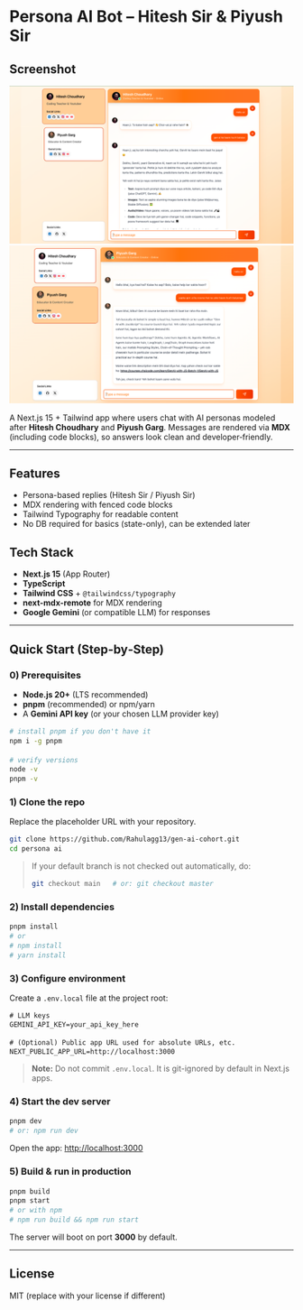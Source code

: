 # Persona AI Bot – Hitesh Sir & Piyush Sir

## Screenshot

![Persona AI](./screenshot1.png)
![Persona AI](./screenshot2.png)

A Next.js 15 + Tailwind app where users chat with AI personas modeled after **Hitesh Choudhary** and **Piyush Garg**. Messages are rendered via **MDX** (including code blocks), so answers look clean and developer‑friendly.

---

## Features

- Persona-based replies (Hitesh Sir / Piyush Sir)
- MDX rendering with fenced code blocks
- Tailwind Typography for readable content
- No DB required for basics (state-only), can be extended later

## Tech Stack

- **Next.js 15** (App Router)
- **TypeScript**
- **Tailwind CSS** + `@tailwindcss/typography`
- **next-mdx-remote** for MDX rendering
- **Google Gemini** (or compatible LLM) for responses

---

## Quick Start (Step‑by‑Step)

### 0) Prerequisites

- **Node.js 20+** (LTS recommended)
- **pnpm** (recommended) or npm/yarn
- A **Gemini API key** (or your chosen LLM provider key)

```bash
# install pnpm if you don't have it
npm i -g pnpm

# verify versions
node -v
pnpm -v
```

### 1) Clone the repo

Replace the placeholder URL with your repository.

```bash
git clone https://github.com/Rahulagg13/gen-ai-cohort.git
cd persona ai
```

> If your default branch is not checked out automatically, do:
>
> ```bash
> git checkout main   # or: git checkout master
> ```

### 2) Install dependencies

```bash
pnpm install
# or
# npm install
# yarn install
```

### 3) Configure environment

Create a `.env.local` file at the project root:

```env
# LLM keys
GEMINI_API_KEY=your_api_key_here

# (Optional) Public app URL used for absolute URLs, etc.
NEXT_PUBLIC_APP_URL=http://localhost:3000

```

> **Note:** Do not commit `.env.local`. It is git-ignored by default in Next.js apps.

### 4) Start the dev server

```bash
pnpm dev
# or: npm run dev
```

Open the app: [http://localhost:3000](http://localhost:3000)

### 5) Build & run in production

```bash
pnpm build
pnpm start
# or with npm
# npm run build && npm run start
```

The server will boot on port **3000** by default.

---

## License

MIT (replace with your license if different)
